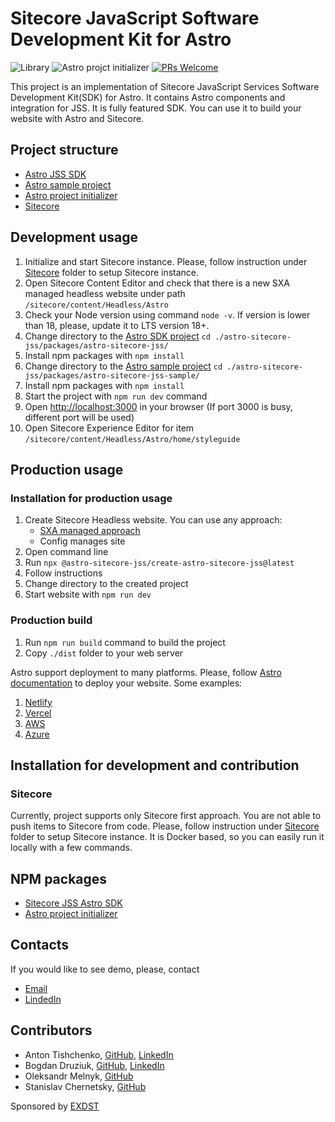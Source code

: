 # Sitecore JavaScript Software Development Kit for Astro

![Library](https://github.com/exdst/jss-astro-public/actions/workflows/publish-astro-sitecore-jss.yml/badge.svg)
![Astro projct initializer](https://github.com/exdst/jss-astro-public/actions/workflows/publish-astro-sitecore-jss.yml/badge.svg)
[![PRs Welcome](https://img.shields.io/badge/PRs-welcome-brightgreen.svg)](CONTRIBUTING.md)

This project is an implementation of Sitecore JavaScript Services Software Development Kit(SDK) for Astro. It contains Astro components and integration for JSS.
It is fully featured SDK. You can use it to build your website with Astro and Sitecore.

## Project structure

* [Astro JSS SDK](./astro-sitecore-jss/packages/astro-sitecore-jss/)
* [Astro sample project](./astro-sitecore-jss/packages/astro-sitecore-jss-sample/)
* [Astro project initializer](./astro-sitecore-jss/packages/create-astro-sitecore-jss/)
* [Sitecore](./sitecore/)

## Development usage

1. Initialize and start Sitecore instance. Please, follow instruction under [Sitecore](./sitecore/README.md) folder to setup Sitecore instance.
2. Open Sitecore Content Editor and check that there is a new SXA managed headless website under path `/sitecore/content/Headless/Astro`
3. Check your Node version using command `node -v`. If version is lower than 18, please, update it to LTS version 18+.
4. Change directory to the [Astro SDK project](./astro-sitecore-jss/packages/astro-sitecore-jss/) `cd ./astro-sitecore-jss/packages/astro-sitecore-jss/`
5. Install npm packages with `npm install`
6. Change directory to the [Astro sample project](./astro-sitecore-jss/packages/astro-sitecore-jss-sample/) `cd ./astro-sitecore-jss/packages/astro-sitecore-jss-sample/`
7. Install npm packages with `npm install`
8. Start the project with `npm run dev` command
9. Open [http://localhost:3000](http://localhost:3000) in your browser (If port 3000 is busy, different port will be used)
10. Open Sitecore Experience Editor for item `/sitecore/content/Headless/Astro/home/styleguide`

## Production usage

### Installation for production usage

1. Create Sitecore Headless website. You can use any approach:
   * [SXA managed approach](https://doc.sitecore.com/xp/en/developers/sxa/102/sitecore-experience-accelerator/create-a-headless-tenant-and-site.html)
   * Config manages site
1. Open command line
1. Run `npx @astro-sitecore-jss/create-astro-sitecore-jss@latest`
1. Follow instructions
1. Change directory to the created project
1. Start website with `npm run dev`

### Production build

1. Run `npm run build` command to build the project
1. Copy `./dist` folder to your web server

Astro support deployment to many platforms. Please, follow [Astro documentation](https://docs.astro.build/en/guides/deploy/) to deploy your website.
Some examples:

1. [Netlify](https://docs.astro.build/en/guides/deploy/netlify)
1. [Vercel](https://docs.astro.build/en/guides/deploy/vercel)
1. [AWS](https://docs.astro.build/en/guides/deploy/aws/)
1. [Azure](https://docs.astro.build/en/guides/deploy/microsoft-azure/)

## Installation for development and contribution

### Sitecore

Currently, project supports only Sitecore first approach. You are not able to push items to Sitecore from code.
Please, follow instruction under [Sitecore](./sitecore/README.md) folder to setup Sitecore instance.
It is Docker based, so you can easily run it locally with a few commands.

## NPM packages

* [Sitecore JSS Astro SDK](https://www.npmjs.com/package/@astro-sitecore-jss/astro-sitecore-jss)
* [Astro project initializer](https://www.npmjs.com/package/@astro-sitecore-jss/create-astro-sitecore-jss)

## Contacts

If you would like to see demo, please, contact  

* [Email](mailto:at@exdst.com)
* [LindedIn](https://www.linkedin.com/in/anton-tishchenko-b45b2923/)

## Contributors

* Anton Tishchenko, [GitHub](https://github.com/antonytm), [LinkedIn](https://www.linkedin.com/in/anton-tishchenko-b45b2923/)
* Bogdan Druziuk, [GitHub](https://github.com/bdruziuk), [LinkedIn](https://www.linkedin.com/in/bogdan-druziuk-50069763/)
* Oleksandr Melnyk, [GitHub](https://github.com/OlekMel)
* Stanislav Chernetsky, [GitHub](https://github.com/stanislavSV)

Sponsored by [EXDST](https://exdst.com/)